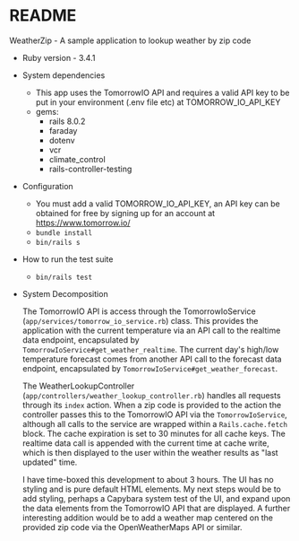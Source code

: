 # README

WeatherZip - A sample application to lookup weather by zip code

* Ruby version - 3.4.1

* System dependencies
  - This app uses the TomorrowIO API and requires a valid API key to be put in your environment (.env file etc) at TOMORROW_IO_API_KEY
  - gems:
    - rails 8.0.2
    - faraday
    - dotenv
    - vcr
    - climate_control
    - rails-controller-testing

* Configuration
  - You must add a valid TOMORROW_IO_API_KEY, an API key can be obtained for free by signing up for an account at https://www.tomorrow.io/
  - `bundle install`
  - `bin/rails s`

* How to run the test suite
  - `bin/rails test`

* System Decomposition

  The TomorrowIO API is access through the TomorrowIoService (`app/services/tomorrow_io_service.rb`) class. This provides the application with the current temperature via an API call to the realtime data endpoint, encapsulated by `TomorrowIoService#get_weather_realtime`. The current day's high/low temperature forecast comes from another API call to the forecast data endpoint, encapsulated by `TomorrowIoService#get_weather_forecast`.

  The WeatherLookupController (`app/controllers/weather_lookup_controller.rb`) handles all requests through its `index` action.  When a zip code is provided to the action the controller passes this to the TomorrowIO API via the `TomorrowIoService`, although all calls to the service are wrapped within a `Rails.cache.fetch` block.  The cache expiration is set to 30 minutes for all cache keys.  The realtime data call is appended with the current time at cache write, which is then displayed to the user within the weather results as "last updated" time.

  I have time-boxed this development to about 3 hours.  The UI has no styling and is pure default HTML elements.  My next steps would be to add styling, perhaps a Capybara system test of the UI, and expand upon the data elements from the TomorrowIO API that are displayed.  A further interesting addition would be to add a weather map centered on the provided zip code via the OpenWeatherMaps API or similar.
